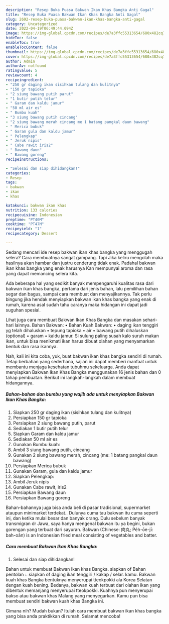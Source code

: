```yaml
---
description: "Resep Buka Puasa Bakwan Ikan Khas Bangka Anti Gagal"
title: "Resep Buka Puasa Bakwan Ikan Khas Bangka Anti Gagal"
slug: 2692-resep-buka-puasa-bakwan-ikan-khas-bangka-anti-gagal
category: Uncategorized
date: 2022-04-19T06:49:44.094Z
image: https://img-global.cpcdn.com/recipes/de7a3ffc55313654/680x482cq70/bakwan-ikan-khas-bangka-foto-resep-utama.jpg
hideToc: false
enableToc: true
enableTocContent: false
thumbnail: https://img-global.cpcdn.com/recipes/de7a3ffc55313654/680x482cq70/bakwan-ikan-khas-bangka-foto-resep-utama.jpg
cover: https://img-global.cpcdn.com/recipes/de7a3ffc55313654/680x482cq70/bakwan-ikan-khas-bangka-foto-resep-utama.jpg
author: Admin
authorAv: notfound
ratingvalue: 5
reviewcount: 4
recipeingredient:
- "250 gr daging ikan sisihkan tulang dan kulitnya"
- "150 gr tapioka"
- "2 siung bawang putih parut"
- "1 butir putih telur"
- " Garam dan kaldu jamur"
- "50 ml air es"
- " Bumbu kuah"
- "3 siung bawang putih cincang"
- "2 siung bawang merah cincang me 1 batang pangkal daun bawang"
- " Merica bubuk"
- " Garam gula dan kaldu jamur"
- " Pelengkap"
- " Jeruk nipis"
- " Cabe rawit iris2"
- " Bawang daun"
- " Bawang goreng"
recipeinstructions:

- "Selesai dan siap dihidangkan!"
categories:
- Resep
tags:
- bakwan
- ikan
- khas

katakunci: bakwan ikan khas 
nutrition: 133 calories
recipecuisine: Indonesian
preptime: "PT40M"
cooktime: "PT47M"
recipeyield: "1"
recipecategory: Dessert

---
```



Sedang mencari ide resep bakwan ikan khas bangka yang menggugah selera? Cara membuatnya sangat gampang. Tapi Jika keliru mengolah maka hasilnya akan hambar dan justru cenderung tidak enak. Padahal bakwan ikan khas bangka yang enak harusnya Kan mempunyai aroma dan rasa yang dapat memancing selera kita.


Ada beberapa hal yang sedikit banyak mempengaruhi kualitas rasa dari bakwan ikan khas bangka, pertama dari jenis bahan, lalu pemilihan bahan segar dan bagus, sampai cara membuat dan menyajikannya. Tak perlu bingung jika hendak menyiapkan bakwan ikan khas bangka yang enak di rumah, karena asal sudah tahu caranya maka hidangan ini dapat jadi suguhan spesial.

Lihat juga cara membuat Bakwan Ikan Khas Bangka dan masakan sehari-hari lainnya. Bahan Bakwan: • Bahan Kuah Bakwan: • daging ikan tenggiri yg telah dihaluskan • tepung tapioka • air • bawang putih dihaluskan (optional) • garam • kaldu jamur. Si sulung paling susah kalo suruh makan ikan, untuk bisa menikmati ikan harus dibuat olahan yang menyamarkan bentuk dan rasa ikannya.


Nah, kali ini kita coba, yuk, buat bakwan ikan khas bangka sendiri di rumah. Tetap berbahan yang sederhana, sajian ini dapat memberi manfaat untuk membantu menjaga kesehatan tubuhmu sekeluarga. Anda dapat menyiapkan Bakwan Ikan Khas Bangka menggunakan 16 jenis bahan dan 0 tahap pembuatan. Berikut ini langkah-langkah dalam membuat hidangannya.

<!--inarticleads1-->

##### Bahan-bahan dan bumbu yang wajib ada untuk menyiapkan Bakwan Ikan Khas Bangka:

1. Siapkan 250 gr daging ikan (sisihkan tulang dan kulitnya)
1. Persiapkan 150 gr tapioka
1. Persiapkan 2 siung bawang putih, parut
1. Sediakan 1 butir putih telur
1. Siapkan  Garam dan kaldu jamur
1. Sediakan 50 ml air es
1. Gunakan  Bumbu kuah:
1. Ambil 3 siung bawang putih, cincang
1. Gunakan 2 siung bawang merah, cincang (me: 1 batang pangkal daun bawang)
1. Persiapkan  Merica bubuk
1. Gunakan  Garam, gula dan kaldu jamur
1. Siapkan  Pelengkap:
1. Ambil  Jeruk nipis
1. Gunakan  Cabe rawit, iris2
1. Persiapkan  Bawang daun
1. Persiapkan  Bawang goreng


Bahan-bahannya juga bisa anda beli di pasar tradisional, supermarket ataupun minimarket terdekat.. Dulunya cuma tau bakwan itu cuma seperti ini, dan ketika mulai besar dan banyak orang. Dulu sebelum banyak transmigran dr Jawa, saya hanya mengenal bakwan itu ya begini, bukan gorengan yang terbuat dari sayuran. Bakwan (Chinese: 肉丸; Pe̍h-ōe-jī: bah-oân) is an Indonesian fried meal consisting of vegetables and batter. 

<!--inarticleads2-->

##### Cara membuat Bakwan Ikan Khas Bangka:


1. Selesai dan siap dihidangkan!

Bahan untuk membuat Bakwan Ikan khas Bangka. siapkan of Bahan pentolan :. siapkan of daging ikan tenggiri / kakap / selar. kamu. Bakwan kuah khas Bangka bentuknya menyerupai tteokpokki ala Korea Selatan dengan kuah bening. Bedanya, bakwan kuah terbuat dari olahan ikan yang dibentuk memanjang menyerupai tteokpokki. Kuahnya pun menyerupai bakso atau bakwan khas Malang yang menyegarkan. Kamu pun bisa membuat sendiri bakwan kuah khas Bangka ini. 

Gimana nih? Mudah bukan? Itulah cara membuat bakwan ikan khas bangka yang bisa anda praktikkan di rumah. Selamat mencoba!
